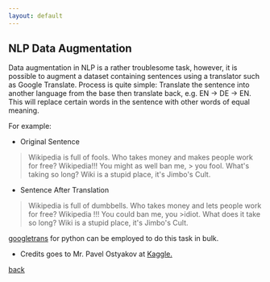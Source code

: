 ```yaml
---
layout: default
---
```


## NLP Data Augmentation

Data augmentation in NLP is a rather troublesome task, however, it is possible to augment a dataset containing sentences using a translator such as Google Translate. Process is quite simple: Translate the sentence into another language from the base then translate back, e.g. EN -> DE -> EN. This will replace certain words in the sentence with other words of equal meaning.

For example:

* Original Sentence

> Wikipedia is full of fools. Who takes money and makes people work for free? Wikipedia!!! You might as well ban me, > you fool. What's taking so long? Wiki is a stupid place, it's Jimbo's Cult.

* Sentence After Translation

>Wikipedia is full of dumbbells. Who takes money and lets people work for free? Wikipedia !!! You could ban me, you >idiot. What does it take so long? Wiki is a stupid place, it's Jimbo's Cult.

[googletrans](https://pypi.org/project/googletrans/) for python can be employed to do this task in bulk.

* Credits goes to Mr. Pavel Ostyakov at [Kaggle.](https://www.kaggle.com/c/jigsaw-toxic-comment-classification-challenge/discussion/48038)

[back](./)
